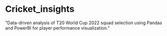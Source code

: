 # Cricket_insights
"Data-driven analysis of T20 World Cup 2022 squad selection using Pandas and PowerBI for player performance visualization."







